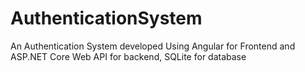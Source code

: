# AuthenticationSystem
An Authentication System developed Using Angular for Frontend and ASP.NET Core Web API for backend, SQLite for database


